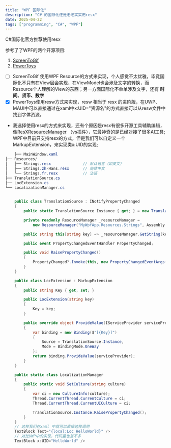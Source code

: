 ```yaml
---
title: "WPF 国际化"
description: "C# 的国际化还是老老实实用resx"
date: 2025-04-22
tags: ["programming", "C#", "WPF"]
---
```


C#国际化官方推荐使用resx  

参考了了WPF的两个开源项目:
1. [ScreenToGif](https://github.com/NickeManarin/ScreenToGif) 
2. [PowerToys](https://github.com/microsoft/PowerToys)

* [ ] ScreenToGif 使用WPF Resource的方式来实现，个人感觉不太优雅，毕竟国际化不只有在View层会实现，在ViewModel也会涉及文字的转换，而Resource个人理解的View的东西；另一方面国际化不单单涉及文字，还有 **时间、货币、数字**
* [x] PowerToys使用resw方式来实现，resw 相当于 resx 的进阶版，在UWP、MAUI中可以直接通过在xaml中x:UID="资源名"的方式直接可以从resw文件中找到字体资源。

- 我选择使用resx的方式来实现，还有个原因是resx有很多开源工具辅助编辑，像[ResXResourceManager](https://github.com/dotnet/ResXResourceManager)
（vs插件），它最神奇的是已经对接了很多AI工具; WPF中目前只支持resx的方式，但是我们可以自定义一个MarkupExtension，来实现类x:UID的实现;
``` C#
    ├── MainWindow.xaml
├── Resources/
│   ├── Strings.resx              // 默认语言（如英文）
│   ├── Strings.zh-Hans.resx      // 简体中文
│   └── Strings.fr.resx           // 法语
├── TranslationSource.cs
├── LocExtension.cs
└── LocalizationManager.cs

    
    public class TranslationSource : INotifyPropertyChanged
    {
        public static TranslationSource Instance { get; } = new TranslationSource();

        private readonly ResourceManager _resourceManager =
            new ResourceManager("MyWpfApp.Resources.Strings", Assembly.GetExecutingAssembly());

        public string this[string key] => _resourceManager.GetString(key, CultureInfo.CurrentUICulture);

        public event PropertyChangedEventHandler PropertyChanged;

        public void RaisePropertyChanged()
        {
            PropertyChanged?.Invoke(this, new PropertyChangedEventArgs(string.Empty));
        }
    }

    public class LocExtension : MarkupExtension
    {
        public string Key { get; set; }

        public LocExtension(string key)
        {
            Key = key;
        }

        public override object ProvideValue(IServiceProvider serviceProvider)
        {
            var binding = new Binding($"[{Key}]")
            {
                Source = TranslationSource.Instance,
                Mode = BindingMode.OneWay
            };
            return binding.ProvideValue(serviceProvider);
        }
    }

    public static class LocalizationManager
    {
        public static void SetCulture(string culture)
        {
            var ci = new CultureInfo(culture);
            Thread.CurrentThread.CurrentCulture = ci;
            Thread.CurrentThread.CurrentUICulture = ci;

            TranslationSource.Instance.RaisePropertyChanged();
        }
    }
    // 这样我们在xaml 中就可以直接这样调用
    TextBlock Text="{local:Loc HelloWorld}" />
    // 对比UWP中的实现，代码量也差不多
    TextBlock x:UID="HelloWorld" />
```